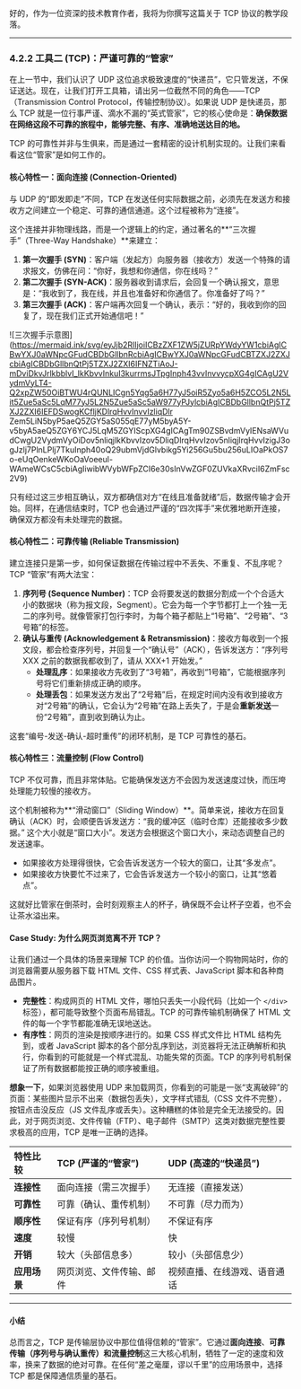 好的，作为一位资深的技术教育作者，我将为你撰写这篇关于 TCP 协议的教学段落。

---

### 4.2.2 工具二 (TCP)：严谨可靠的“管家”

在上一节中，我们认识了 UDP 这位追求极致速度的“快递员”，它只管发送，不保证送达。现在，让我们打开工具箱，请出另一位截然不同的角色——TCP（Transmission Control Protocol，传输控制协议）。如果说 UDP 是快递员，那么 TCP 就是一位行事严谨、滴水不漏的“英式管家”，它的核心使命是：**确保数据在网络这段不可靠的旅程中，能够完整、有序、准确地送达目的地。**

TCP 的可靠性并非与生俱来，而是通过一套精密的设计机制实现的。让我们来看看这位“管家”是如何工作的。

#### 核心特性一：面向连接 (Connection-Oriented)

与 UDP 的“即发即走”不同，TCP 在发送任何实际数据之前，必须先在发送方和接收方之间建立一个稳定、可靠的通信通道。这个过程被称为“连接”。

这个连接并非物理线路，而是一个逻辑上的约定，通过著名的**“三次握手”（Three-Way Handshake）**来建立：

1.  **第一次握手 (SYN)**：客户端（发起方）向服务器（接收方）发送一个特殊的请求报文，仿佛在问：“你好，我想和你通信，你在线吗？”
2.  **第二次握手 (SYN-ACK)**：服务器收到请求后，会回复一个确认报文，意思是：“我收到了，我在线，并且也准备好和你通信了。你准备好了吗？”
3.  **第三次握手 (ACK)**：客户端再次回复一个确认，表示：“好的，我收到你的回复了，现在我们正式开始通信吧！”


![三次握手示意图](https://mermaid.ink/svg/eyJjb2RlIjoiICBzZXF1ZW5jZURpYWdyYW1cbiAgICBwYXJ0aWNpcGFudCBDbGllbnRcbiAgICBwYXJ0aWNpcGFudCBTZXJ2ZXJcbiAgICBDbGllbnQtPj5TZXJ2ZXI6IFNZTiAoJ-mDviDkvJrlkbblvI_lkKbvvInkuI3kurrmsJTpgInph43vvInvvycpXG4gICAgU2VydmVyLT4-Q2xpZW50OiBTWU4rQUNLICgn5Yqg5a6H77yJ5oiR5Zyo5a6H5ZCO5L2N5Lit5Zue5aSc5LqM77yJ5L2N5Zue5aSc5aW977yPJylcbiAgICBDbGllbnQtPj5TZXJ2ZXI6IEFDSwogKCfljKDlrqHvvInvvIzliqDlr Zem5LiN5byP5aeQ5ZGY5aS055qE77yM5byA5Y-v5byA5aeQ5ZGY6YCJ5LqM5ZGYIScpXG4gICAgTm90ZSBvdmVyIENsaWVudCwgU2VydmVyOiDov5nliqjlkKbvvIzov5DliqDlrqHvvIzov5nliqjlrqHvvIzigJ3ogJzlj7PlnLPlj7TkuInph40oQ29ubmVjdGlvbikg5Yi256Gu5bu256uLIOaPkOS7o-eUqOenkeWKoOaVoeeul-WAmeWCsC5cbiAgIiwibWVybWFpZCI6e30sInVwZGF0ZUVkaXRvciI6ZmFsc2V9)


只有经过这三步相互确认，双方都确信对方“在线且准备就绪”后，数据传输才会开始。同样，在通信结束时，TCP 也会通过严谨的“四次挥手”来优雅地断开连接，确保双方都没有未处理完的数据。

#### 核心特性二：可靠传输 (Reliable Transmission)

建立连接只是第一步，如何保证数据在传输过程中不丢失、不重复、不乱序呢？TCP “管家”有两大法宝：

1.  **序列号 (Sequence Number)**：TCP 会将要发送的数据分割成一个个合适大小的数据块（称为报文段，Segment）。它会为每一个字节都打上一个独一无二的序列号。就像管家打包行李时，为每个箱子都贴上“1号箱”、“2号箱”、“3号箱”的标签。
2.  **确认与重传 (Acknowledgement & Retransmission)**：接收方每收到一个报文段，都会检查序列号，并回复一个“确认号”（ACK），告诉发送方：“序列号 XXX 之前的数据我都收到了，请从 XXX+1 开始发。”
    *   **处理乱序**：如果接收方先收到了“3号箱”，再收到“1号箱”，它能根据序列号将它们重新排成正确的顺序。
    *   **处理丢包**：如果发送方发出了“2号箱”后，在规定时间内没有收到接收方对“2号箱”的确认，它会认为“2号箱”在路上丢失了，于是会**重新发送**一份“2号箱”，直到收到确认为止。

这套“编号-发送-确认-超时重传”的闭环机制，是 TCP 可靠性的基石。

#### 核心特性三：流量控制 (Flow Control)

TCP 不仅可靠，而且非常体贴。它能确保发送方不会因为发送速度过快，而压垮处理能力较慢的接收方。

这个机制被称为**“滑动窗口”（Sliding Window）**。简单来说，接收方在回复确认（ACK）时，会顺便告诉发送方：“我的缓冲区（临时仓库）还能接收多少数据。” 这个大小就是“窗口大小”。发送方会根据这个窗口大小，来动态调整自己的发送速率。

*   如果接收方处理得很快，它会告诉发送方一个较大的窗口，让其“多发点”。
*   如果接收方快要忙不过来了，它会告诉发送方一个较小的窗口，让其“悠着点”。

这就好比管家在倒茶时，会时刻观察主人的杯子，确保既不会让杯子空着，也不会让茶水溢出来。

#### Case Study: 为什么网页浏览离不开 TCP？

让我们通过一个具体的场景来理解 TCP 的价值。当你访问一个购物网站时，你的浏览器需要从服务器下载 HTML 文件、CSS 样式表、JavaScript 脚本和各种商品图片。

*   **完整性**：构成网页的 HTML 文件，哪怕只丢失一小段代码（比如一个 `</div>` 标签），都可能导致整个页面布局错乱。TCP 的可靠传输机制确保了 HTML 文件的每一个字节都能准确无误地送达。
*   **有序性**：网页的渲染是按顺序进行的。如果 CSS 样式文件比 HTML 结构先到，或者 JavaScript 脚本的各个部分乱序到达，浏览器将无法正确解析和执行，你看到的可能就是一个样式混乱、功能失常的页面。TCP 的序列号机制保证了所有数据都能按正确的顺序被重组。

**想象一下**，如果浏览器使用 UDP 来加载网页，你看到的可能是一张“支离破碎”的页面：某些图片显示不出来（数据包丢失），文字样式错乱（CSS 文件不完整），按钮点击没反应（JS 文件乱序或丢失）。这种糟糕的体验是完全无法接受的。因此，对于网页浏览、文件传输（FTP）、电子邮件（SMTP）这类对数据完整性要求极高的应用，TCP 是唯一正确的选择。

| 特性比较 | TCP (严谨的“管家”) | UDP (高速的“快递员”) |
| :--- | :--- | :--- |
| **连接性** | 面向连接（需三次握手） | 无连接（直接发送） |
| **可靠性** | 可靠（确认、重传机制） | 不可靠（尽力而为） |
| **顺序性** | 保证有序（序列号机制） | 不保证有序 |
| **速度** | 较慢 | 快 |
| **开销** | 较大（头部信息多） | 较小（头部信息少） |
| **应用场景** | 网页浏览、文件传输、邮件 | 视频直播、在线游戏、语音通话 |

---

#### 小结

总而言之，TCP 是传输层协议中那位值得信赖的“管家”。它通过**面向连接**、**可靠传输（序列号与确认重传）**和**流量控制**这三大核心机制，牺牲了一定的速度和效率，换来了数据的绝对可靠。在任何“差之毫厘，谬以千里”的应用场景中，选择 TCP 都是保障通信质量的基石。